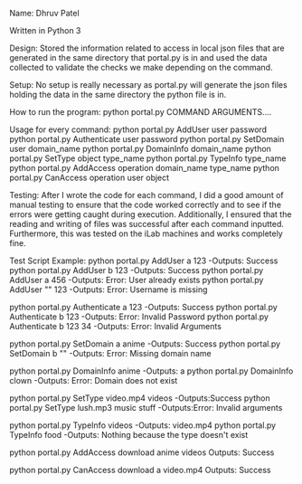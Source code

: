 Name: Dhruv Patel

Written in Python 3

Design:
Stored the information related to access in local json files that are generated in the same directory that portal.py is in and used the data collected to validate the checks we make depending on the command.

Setup:
No setup is really necessary as portal.py will generate the json files holding the data in the same directory the python file is in.

How to run the program:
python portal.py COMMAND ARGUMENTS....

Usage for every command:
python portal.py AddUser user password
python portal.py Authenticate user password
python portal.py SetDomain user domain_name
python portal.py DomainInfo domain_name
python portal.py SetType object type_name
python portal.py TypeInfo type_name
python portal.py AddAccess operation domain_name type_name
python portal.py CanAccess operation user object

Testing:
After I wrote the code for each command, I did a good amount of manual testing to ensure that the code worked correctly and to see if the errors were getting caught during execution. Additionally, I ensured that the reading and writing of files was successful after each command inputted. Furthermore, this was tested on the iLab machines and works completely fine.


Test Script Example:
python portal.py AddUser a 123
-Outputs: Success
python portal.py AddUser b 123
-Outputs: Success
python portal.py AddUser a 456
-Outputs: Error: User already exists
python portal.py AddUser "" 123
-Outputs: Error: Username is missing

python portal.py Authenticate a 123
-Outputs: Success
python portal.py Authenticate b 123
-Outputs: Error: Invalid Password
python portal.py Authenticate b 123 34
-Outputs: Error: Invalid Arguments


python portal.py SetDomain a anime
-Outputs: Success
python portal.py SetDomain b ""
-Outputs: Error: Missing domain name

python portal.py DomainInfo anime
-Outputs: a
python portal.py DomainInfo clown
-Outputs: Error: Domain does not exist

python portal.py SetType video.mp4 videos
-Outputs:Success
python portal.py SetType lush.mp3 music stuff
-Outputs:Error: Invalid arguments

python portal.py TypeInfo videos
-Outputs: video.mp4
python portal.py TypeInfo food
-Outputs: Nothing because the type doesn't exist

python portal.py AddAccess download anime videos
Outputs: Success

python portal.py CanAccess download a video.mp4
Outputs: Success

